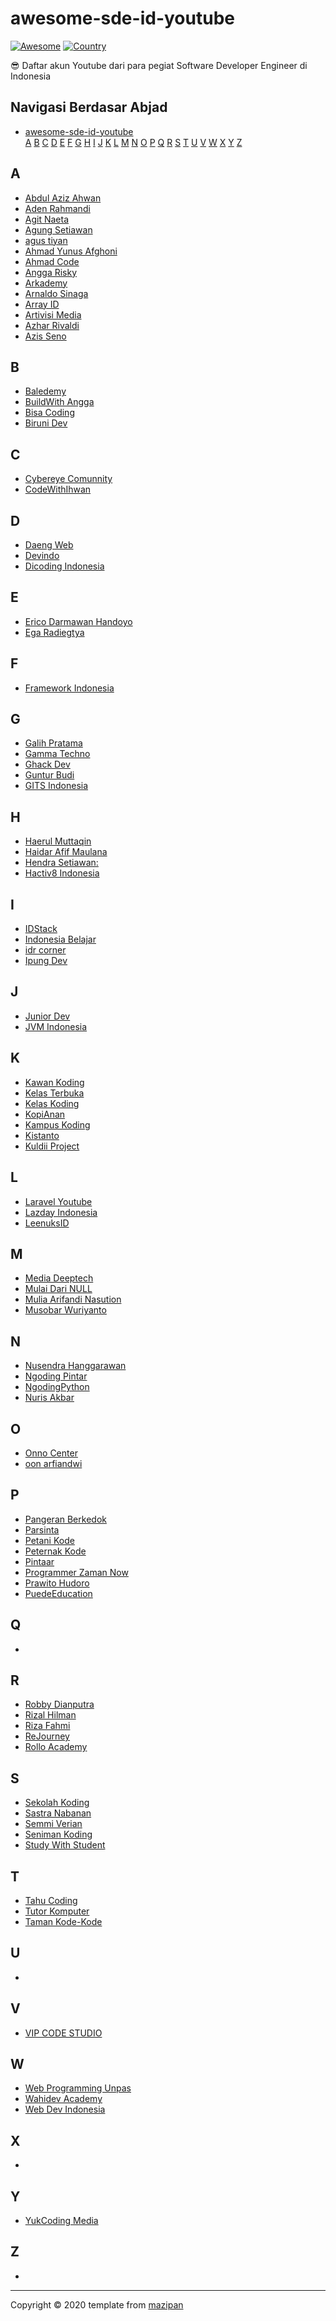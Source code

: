 # awesome-sde-id-youtube

[![Awesome](https://cdn.rawgit.com/sindresorhus/awesome/d7305f38d29fed78fa85652e3a63e154dd8e8829/media/badge.svg)](https://github.com/sindresorhus/awesome/)
[![Country](https://img.shields.io/badge/country-indonesia-blue.svg)](#)

😎 Daftar akun Youtube dari para pegiat Software Developer Engineer di Indonesia

## Navigasi Berdasar Abjad

- [awesome-sde-id-youtube](#awesome-sde-id-youtube)  
  [A](#a) [B](#b) [C](#c) [D](#d) [E](#e) [F](#f) [G](#g) [H](#h) [I](#i) [J](#j) [K](#k) [L](#l) [M](#m) [N](#n) [O](#o) [P](#p) [Q](#q) [R](#r) [S](#s) [T](#t) [U](#u) [V](#v) [W](#w) [X](#x) [Y](#y) [Z](#z)

## A

+ [Abdul Aziz Ahwan](https://www.youtube.com/channel/UCQUfwiydQHf0u4Gb6uT-hyA)
+ [Aden Rahmandi](https://www.youtube.com/channel/UC4RphDrAUU7ainf6WVco-7Q)
+ [Agit Naeta](https://www.youtube.com/channel/UC2ZwPrUbjBcAbk9qem810rA)
+ [Agung Setiawan](https://www.youtube.com/channel/UClYSachcLCPcKdvZw6iE4qw)
+ [agus tiyan](https://www.youtube.com/channel/UCXdEyho-pT7dDkv00ngfhVw)
+ [Ahmad Yunus Afghoni](https://www.youtube.com/channel/UCjxPo_EJYtoj-Ho3jx_zQpQ)
+ [Ahmad Code](https://www.youtube.com/channel/UClJLitmcyWx2N_EEkAiC1nA)
+ [Angga Risky](https://www.youtube.com/channel/UCG1aEPR4NO2Sd_mmJFimfQQ)
+ [Arkademy](https://www.youtube.com/c/Arkademy/)
+ [Arnaldo Sinaga](https://www.youtube.com/user/hopeaustar)
+ [Array ID](https://www.youtube.com/c/ArrayID/featured)
+ [Artivisi Media](https://www.youtube.com/channel/UC3oNtvY3sETKZU7wEQyePQQ)
+ [Azhar Rivaldi](https://www.youtube.com/channel/UCBXvboJdq9BSqSaZtSZhxyA)
+ [Azis Seno](https://www.youtube.com/channel/UCMYLawqsQaujS5erEoPsV8w)

## B
+ [Baledemy](https://www.youtube.com/channel/UCo2MhO0TrEUKdL9Pt-JNgLg)
+ [BuildWith Angga](https://www.youtube.com/channel/UCrCqB6_uGWECG-Fns1ArhFA)
+ [Bisa Coding](https://www.youtube.com/channel/UCl78GqenSrq9UKUyItAy6Nw)
+ [Biruni Dev](https://www.youtube.com/channel/UCyj-fIFSMwrwbuzx1sCWztg)

## C

+ [Cybereye Comunnity](https://www.youtube.com/channel/UCZbsWQGnHQQxLFFyLsuEF_g)
+ [CodeWithIhwan](https://www.youtube.com/channel/UCjntzibNSsjjIOh0HoP9vxw)

## D

+ [Daeng Web](https://www.youtube.com/channel/UCHsijoukA4I8qdJoK6WW9Ww)
+ [Devindo](https://www.youtube.com/channel/UCc0Hy5IPH65l05x170ZmiCw)
+ [Dicoding Indonesia](https://www.youtube.com/channel/UCM6BWkgiGrCHG967i_PyMiw)

## E

+ [Erico Darmawan Handoyo](https://www.youtube.com/channel/UC0s92eMIsyR9otmIiY4v8Ww)
+ [Ega Radiegtya](https://www.youtube.com/channel/UCOh-ds8EPfG8AzZOmgFRUiA)

## F

+ [Framework Indonesia](https://www.youtube.com/channel/UCFCDiQFrqj5zPMQnV-2zO2A)

## G

+ [Galih Pratama](https://www.youtube.com/channel/UClWBVXTagK9stScJlsHeEGA)
+ [Gamma Techno](https://m.youtube.com/channel/UC87A-zRelk549SRuyphJPLQ)
+ [Ghack Dev](https://www.youtube.com/user/galihlarasprakoso)
+ [Guntur Budi](https://www.youtube.com/channel/UCFAzqqspfsuFfo4wy_Ygy1A)
+ [GITS Indonesia](https://www.youtube.com/channel/UCwyc5AeH-8bTbA9v-P8Q1Hw)

## H

+ [Haerul Muttaqin](https://www.youtube.com/channel/UCFOcbpcqG-f7Ootft8zKWzw)
+ [Haidar Afif Maulana](https://www.youtube.com/channel/UC9XfZRM3OrOYci7ZLD6sU-A)
+ [Hendra Setiawan:](https://www.youtube.com/channel/UCwFN8mv31_M8quDQvAsgo1Q)
+ [Hactiv8 Indonesia](https://www.youtube.com/channel/UCyTOwW6s6zmGGFGmLDkfp2w)

## I

+ [IDStack](https://www.youtube.com/channel/UC5xgusHHscTDAHxcxq6Dwdg)
+ [Indonesia Belajar](https://www.youtube.com/channel/UCQ4Jo2IJeyRGzZBvjaaLzrw)
+ [idr corner](https://www.youtube.com/channel/UC6MTowFYbG8SK5GvTWjxSvg)
+ [Ipung Dev](https://www.youtube.com/c/IpungDevCenter)


## J

+ [Junior Dev](https://www.youtube.com/channel/UCvaOvKG4sm5XzV78OqEDUjA)
+ [JVM Indonesia](https://www.youtube.com/channel/UCXwXmQEQySqhqAMmys4N56w)

## K

+ [Kawan Koding](https://www.youtube.com/channel/UChccjG2gYrS-y9yUteVV3Mg)
+ [Kelas Terbuka](https://www.youtube.com/channel/UCnrZ-UFSzeMSxKx_OHtwKsQ)
+ [Kelas Koding](https://www.youtube.com/channel/UCrDhhfIrq-Oc1EBVHWqYhUw)
+ [KopiAnan](https://www.youtube.com/channel/UC1NN2986RQGNmzhDUl_WtyQ)
+ [Kampus Koding](https://www.youtube.com/channel/UCEnbUTEcbS8fAQxgsKQI7Sw)
+ [Kistanto](https://www.youtube.com/channel/UCOzo0Xum-ChdaWU-4N29KKQ)
+ [Kuldii Project](https://www.youtube.com/c/KuldiiProject)


## L

+ [Laravel Youtube](https://www.youtube.com/channel/UCT_1pPaTXKEl4ZpJQuxaRzg)
+ [Lazday Indonesia](https://www.youtube.com/channel/UCnJFFAhsxC1DWrJqySPPAIw)
+ [LeenuksID](https://www.youtube.com/channel/UCUvXjaQRdHcptVbGoQ_Dkkg)

## M

+ [Media Deeptech](https://www.youtube.com/channel/UCXHYMtd03eaP0Fb1zVY7HOw)
+ [Mulai Dari NULL](https://www.youtube.com/channel/UCdeCCq3KNq9NSx4sCft91eA)
+ [Mulia Arifandi Nasution](https://www.youtube.com/channel/UC4_KG3N766XHootvKXfA6Zg)
+ [Musobar Wuriyanto](https://www.youtube.com/channel/UCqOBKU-JXrM86FTt7Xzwdxw)

## N

+ [Nusendra Hanggarawan](https://www.youtube.com/channel/UCPs91pCgbgtcSdnczFSAkdA)
+ [Ngoding Pintar](https://www.youtube.com/channel/UCPNxvt1OZMhVRzeBFK_VDig/videos)
+ [NgodingPython](https://www.youtube.com/c/NgodingPython/featured)
+ [Nuris Akbar](https://www.youtube.com/channel/UC0Qozugp4pVTQwkgTcUdmkg)

## O

+ [Onno Center](https://www.youtube.com/channel/UCvYfBQdMzsWTbNAsgJEC7Ig)
+ [oon arfiandwi](https://www.youtube.com/channel/UCOGA5aJwf_9-E5cQ_Y95YaQ)

## P

+ [Pangeran Berkedok](https://www.youtube.com/channel/UC6XQC4sPeHf0jEAcs3mWBfw/)
+ [Parsinta](https://www.youtube.com/channel/UCPlEbdgWOXkKEEl7dhBxs4Q)
+ [Petani Kode](https://www.youtube.com/channel/UCVEEB0XiaogU6UodKXRaNyg)
+ [Peternak Kode](https://www.youtube.com/channel/UCHgTzvWzAe_HTGPMl5-4X3w)
+ [Pintaar](https://www.youtube.com/channel/UCQNbxp6a1Oo6GtZlQpeM8Rg)
+ [Programmer Zaman Now](https://www.youtube.com/channel/UC14ZKB9XsDZbnHVmr4AmUpQ)
+ [Prawito Hudoro](https://www.youtube.com/channel/UC4k3OBYU4q6MuspHVzZlkew)
+ [PuedeEducation](https://www.youtube.com/channel/UCW6qDGUegfTwKZlZWcm0pBQ)

## Q

+

## R

+ [Robby Dianputra](https://www.youtube.com/channel/UCoAtRuBwX_I2kFiUoTVgUmQ)
+ [Rizal Hilman](https://www.youtube.com/channel/UCL6gpc5cX0Ku5-WzIaYO-aQ)
+ [Riza Fahmi](https://www.youtube.com/user/ryanriggsy)
+ [ReJourney](https://www.youtube.com/user/pakarnya)
+ [Rollo Academy](https://www.youtube.com/channel/UC4wUtPE3ZqC3kgLXz--rjrQ)

## S

+ [Sekolah Koding](https://www.youtube.com/channel/UCpSPS5yLCxYRuZSrCx-eBjA)
+ [Sastra Nabanan](https://www.youtube.com/user/sastranababan)
+ [Semmi Verian](https://www.youtube.com/user/semver123)
+ [Seniman Koding](https://www.youtube.com/channel/UCXyiY-zsCiz6UoFCZmuJfOQ/videos)
+ [Study With Student](https://www.youtube.com/channel/UC8KFFLw4MCeYzN28JN31NUw)

## T

+ [Tahu Coding](https://www.youtube.com/channel/UCXFdc68srZQ-ok4I1-pHs2g)
+ [Tutor Komputer](https://www.youtube.com/channel/UCpU7qfVvHlMf698on43t9LQ)
+ [Taman Kode-Kode](https://www.youtube.com/channel/UCmi_lq7fAUKht8EHpzLgVIg)

## U

+

## V

+ [VIP CODE STUDIO](https://www.youtube.com/c/vipcodestudio/featured)

## W

+ [Web Programming Unpas](https://www.youtube.com/channel/UCkXmLjEr95LVtGuIm3l2dPg)
+ [Wahidev Academy](https://www.youtube.com/channel/UCXsAaDHG8E4PN3rIHGaZ4XQ)
+ [Web Dev Indonesia](https://www.youtube.com/channel/UC83fN5gNGc3h7in45mXCjHw)

## X
+

## Y

+ [YukCoding Media](https://www.youtube.com/channel/UCkIiNw-qbCy_NHZeg8BNsMQ)

## Z

+

----


Copyright © 2020 
template from [mazipan](https://github.com/mazipan)
